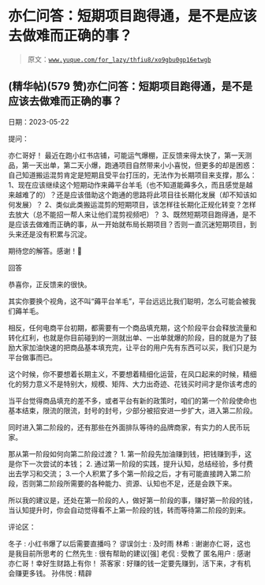 # 亦仁问答：短期项目跑得通，是不是应该去做难而正确的事？

> 原文：[`www.yuque.com/for_lazy/thfiu8/xo9gbu0gp16etwgb`](https://www.yuque.com/for_lazy/thfiu8/xo9gbu0gp16etwgb)



## (精华帖)(579 赞)亦仁问答：短期项目跑得通，是不是应该去做难而正确的事？ 

日期：2023-05-22 

提问： 

亦仁哥好！ 最近在跑小红书店铺，可能运气爆棚，正反馈来得太快了，第一天测品，第一天出单，第二天小爆，跑通项目自然带来小小喜悦，但更多的却是困惑：自己知道搬运混剪肯定是短期且受平台打压的，无法作为长期项目来支撑，那么： 1、现在应该继续这个短期动作来薅平台羊毛（也不知道能薅多久，而且感觉是越来越难了的）？还是应该借助这个跑通的思路将此项目往长期化发展（却不知该如何发展）？ 2、类似此类搬运混剪的短期项目，该怎样往长期化正规化转变？怎样去放大（总不能招一帮人来让他们混剪视频吧）？ 3、既然短期项目跑得通，是不是应该去做难而正确的事，从一开始就布局长期项目？否则一直沉迷短期项目，到头来还是没有积累与沉淀。 

期待您的解答。感谢！🌷 

回答 

恭喜你，正反馈来的很快。 

其实你要换个视角，这不叫“薅平台羊毛”，平台远远比我们聪明，怎么可能会被我们薅羊毛。 

相反，任何电商平台初期，都需要有一个商品填充期，这个阶段平台会释放流量和转化红利，也就是你目前碰到的一测就出单、一出单就爆的阶段，目的就是为了鼓励大家加油快速的把商品基本填充完，让平台的用户先有东西可以买，我们只是为平台做事而已。 

这个时候，你不要想着长期主义，不要想着精细化运营，在风口起来的时候，精细化的努力意义不是特别大，规模、矩阵、大力出奇迹、花钱买时间才是你该考虑的 

当平台觉得商品填充的差不多，或者平台有新的政策时，咱们的第一个阶段使命也基本结束，限流的限流，封号的封号，少部分被招安进一步扩大，进入第二阶段。 

同时进入第二阶段的，还有那些在外面排队等待的品牌商家，有实力的人民币玩家。 

那从第一阶段如何向第二阶段过渡？ <ne-oli index-type="0">1.  第一阶段先加油赚到钱，把钱赚到手，这是你下一次尝试的本钱； <ne-oli index-type="0">2.  通过第一阶段的实践，提升认知，总结经验，多付费出去学习和交流； 3.一个人积累了多个第一阶段之后，才有可能直接跨入第二阶段，否则第二阶段所需要的各种能力、资源、认知也不足，还是会跌下来。 

所以我的建议是，还处在第一阶段的人，做好第一阶段的事，赚好第一阶段的钱，当认知提升时，你会自动觉得看不上第一阶段的钱，转而等待第二阶段的到来。 

评论区： 

冬子 : 小红书爆了以后需要直播吗？ 谬误剑士 : 及时雨 林希 : 谢谢亦仁哥，这也是我目前所思考的 仁然先生 : 很有帮助的建议[强] 老侃 : 受教了 匿名用户 : 感谢亦仁哥！幸好生财路上有你！ 茶客家 : 好赚的钱一定要先赚到，活下来，才有机会赚更多钱。 孙伟悦 : 精辟